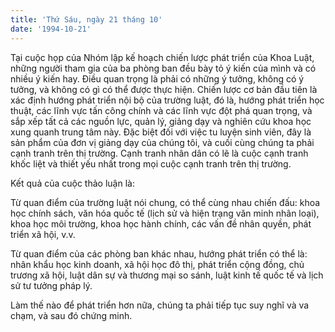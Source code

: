 ```yaml
---
title: 'Thứ Sáu, ngày 21 tháng 10'
date: '1994-10-21'
---
```


Tại cuộc họp của Nhóm lập kế hoạch chiến lược phát triển của Khoa Luật, những người tham gia của ba phòng ban đều bày tỏ ý kiến ​​của mình và có nhiều ý kiến ​​hay. Điều quan trọng là phải có những ý tưởng, không có ý tưởng, và không có gì có thể được thực hiện. Chiến lược cơ bản đầu tiên là xác định hướng phát triển nội bộ của trường luật, đó là, hướng phát triển học thuật, các lĩnh vực tấn công chính và các lĩnh vực đột phá quan trọng, và sắp xếp tất cả các nguồn lực, quản lý, giảng dạy và nghiên cứu khoa học xung quanh trung tâm này. Đặc biệt đối với việc tu luyện sinh viên, đây là sản phẩm của đơn vị giảng dạy của chúng tôi, và cuối cùng chúng ta phải cạnh tranh trên thị trường. Cạnh tranh nhân dân có lẽ là cuộc cạnh tranh khốc liệt và thiết yếu nhất trong mọi cuộc cạnh tranh trên thị trường.

Kết quả của cuộc thảo luận là:

Từ quan điểm của trường luật nói chung, có thể cùng nhau chiến đấu: khoa học chính sách, văn hóa quốc tế (lịch sử và hiện trạng văn minh nhân loại), khoa học môi trường, khoa học hành chính, các vấn đề nhân quyền, phát triển xã hội, v.v.

Từ quan điểm của các phòng ban khác nhau, hướng phát triển có thể là: nhân khẩu học kinh doanh, xã hội học đô thị, phát triển cộng đồng, chủ trương xã hội, luật dân sự và thương mại so sánh, luật kinh tế quốc tế và lịch sử tư tưởng pháp lý.

Làm thế nào để phát triển hơn nữa, chúng ta phải tiếp tục suy nghĩ và va chạm, và sau đó chứng minh.

